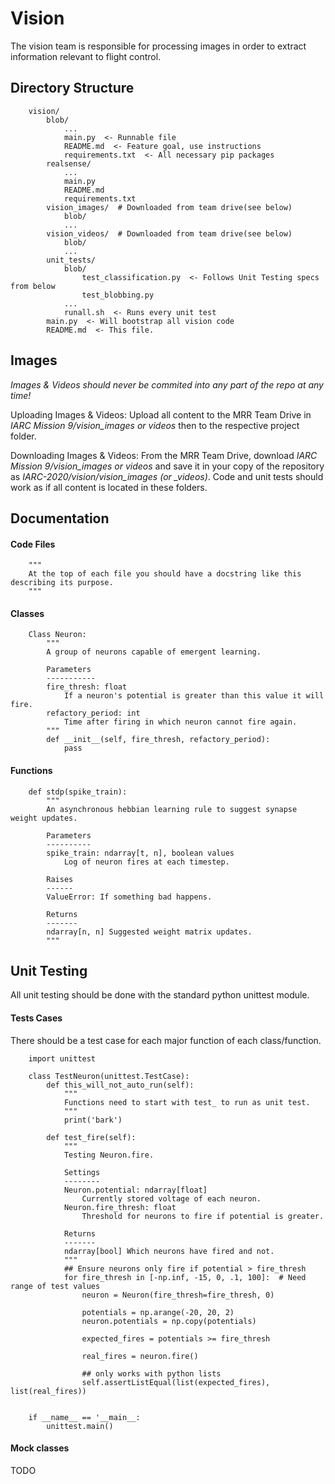 # Vision
The vision team is responsible for processing images in order to extract information relevant to flight control.

## Directory Structure
```
    vision/
        blob/
            ...
            main.py  <- Runnable file
            README.md  <- Feature goal, use instructions
            requirements.txt  <- All necessary pip packages
        realsense/
            ...
            main.py
            README.md
            requirements.txt
        vision_images/  # Downloaded from team drive(see below)
            blob/
            ...
        vision_videos/  # Downloaded from team drive(see below)
            blob/
            ...
        unit_tests/
            blob/
                test_classification.py  <- Follows Unit Testing specs from below
                test_blobbing.py
            ...
            runall.sh  <- Runs every unit test
        main.py  <- Will bootstrap all vision code
        README.md  <- This file.
```


## Images
*Images & Videos should never be commited into any part of the repo at any time!*

Uploading Images & Videos: Upload all content to the MRR Team Drive in *IARC Mission 9/vision_images or videos* then to the respective project folder.

Downloading Images & Videos: From the MRR Team Drive, download *IARC Mission 9/vision_images or videos* and save it in your copy of the repository as *IARC-2020/vision/vision_images (or _videos)*. Code and unit tests should work as if all content is located in these folders.


## Documentation
#### Code Files
```
    """
    At the top of each file you should have a docstring like this describing its purpose.
    """
```

#### Classes
```
    Class Neuron:
        """
        A group of neurons capable of emergent learning.
        
        Parameters
        -----------
        fire_thresh: float
            If a neuron's potential is greater than this value it will fire.
        refactory_period: int
            Time after firing in which neuron cannot fire again.
        """
        def __init__(self, fire_thresh, refactory_period):
            pass
```

#### Functions
```
    def stdp(spike_train):
        """
        An asynchronous hebbian learning rule to suggest synapse weight updates.

        Parameters
        ----------
        spike_train: ndarray[t, n], boolean values
            Log of neuron fires at each timestep.
        
        Raises
        ------
        ValueError: If something bad happens.

        Returns
        -------
        ndarray[n, n] Suggested weight matrix updates.
        """
```

## Unit Testing
All unit testing should be done with the standard python unittest module.

#### Tests Cases
There should be a test case for each major function of each class/function.

```
    import unittest

    class TestNeuron(unittest.TestCase):
        def this_will_not_auto_run(self):
            """
            Functions need to start with test_ to run as unit test.
            """
            print('bark')

        def test_fire(self):
            """
            Testing Neuron.fire.

            Settings
            --------
            Neuron.potential: ndarray[float]
                Currently stored voltage of each neuron.
            Neuron.fire_thresh: float
                Threshold for neurons to fire if potential is greater.

            Returns
            -------
            ndarray[bool] Which neurons have fired and not.
            """
            ## Ensure neurons only fire if potential > fire_thresh
            for fire_thresh in [-np.inf, -15, 0, .1, 100]:  # Need range of test values
                neuron = Neuron(fire_thresh=fire_thresh, 0)
                
                potentials = np.arange(-20, 20, 2)
                neuron.potentials = np.copy(potentials)

                expected_fires = potentials >= fire_thresh

                real_fires = neuron.fire()

                ## only works with python lists
                self.assertListEqual(list(expected_fires), list(real_fires))
    
    
    if __name__ == '__main__:
        unittest.main()
```

#### Mock classes
TODO
